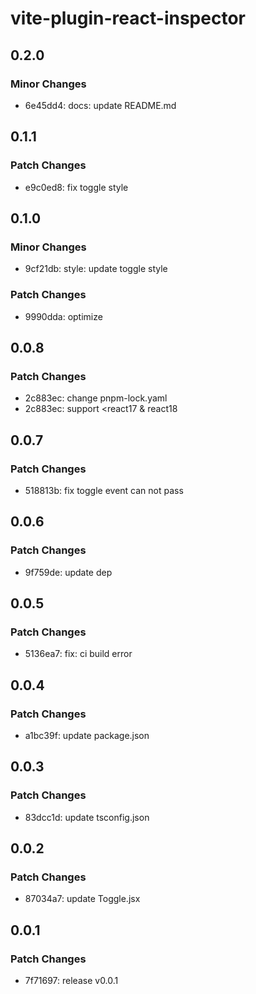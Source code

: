 # vite-plugin-react-inspector

## 0.2.0

### Minor Changes

- 6e45dd4: docs: update README.md

## 0.1.1

### Patch Changes

- e9c0ed8: fix toggle style

## 0.1.0

### Minor Changes

- 9cf21db: style: update toggle style

### Patch Changes

- 9990dda: optimize

## 0.0.8

### Patch Changes

- 2c883ec: change pnpm-lock.yaml
- 2c883ec: support <react17 & react18

## 0.0.7

### Patch Changes

- 518813b: fix toggle event can not pass

## 0.0.6

### Patch Changes

- 9f759de: update dep

## 0.0.5

### Patch Changes

- 5136ea7: fix: ci build error

## 0.0.4

### Patch Changes

- a1bc39f: update package.json

## 0.0.3

### Patch Changes

- 83dcc1d: update tsconfig.json

## 0.0.2

### Patch Changes

- 87034a7: update Toggle.jsx

## 0.0.1

### Patch Changes

- 7f71697: release v0.0.1
